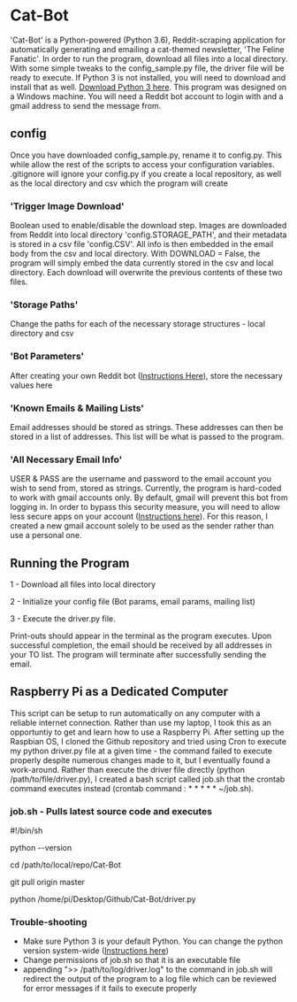 # Cat-Bot
'Cat-Bot' is a Python-powered (Python 3.6), Reddit-scraping application for automatically generating and emailing a cat-themed newsletter, 'The Feline Fanatic'. In order to run the program, download all files into a local directory. With some simple tweaks to the config_sample.py file, the driver file will be ready to execute. If Python 3 is not installed, you will need to download and install that as well. [Download Python 3 here](https://www.python.org/downloads/). This program was designed on a Windows machine. You will need a Reddit bot account to login with and a gmail address to send the message from. 

## config
Once you have downloaded config_sample.py, rename it to config.py. This while allow the rest of the scripts to access your configuration variables. .gitignore will ignore your config.py if you create a local repository, as well as the local directory and csv which the program will create

### 'Trigger Image Download'
Boolean used to enable/disable the download step. Images are downloaded from Reddit into local directory 'config.STORAGE_PATH', and their metadata is stored in a csv file 'config.CSV'. All info is then embedded in the email body from the csv and local directory. With DOWNLOAD = False, the program will simply embed the data currently stored in the csv and local directory. Each download will overwrite the previous contents of these two files.

### 'Storage Paths'
Change the paths for each of the necessary storage structures - local directory and csv

### 'Bot Parameters'
After creating your own Reddit bot ([Instructions Here](http://pythonforengineers.com/build-a-reddit-bot-part-1/)), store the necessary values here

### 'Known Emails & Mailing Lists'
Email addresses should be stored as strings. These addresses can then be stored in a list of addresses. This list will be what is passed to the program. 

### 'All Necessary Email Info'
USER & PASS are the username and password to the email account you wish to send from, stored as strings. Currently, the program is hard-coded to work with gmail accounts only. By default, gmail will prevent this bot from logging in. In order to bypass this security measure, you will need to allow less secure apps on your account ([Instructions here](https://support.google.com/accounts/answer/6010255?hl=en)). For this reason, I created a new gmail account solely to be used as the sender rather than use a personal one. 

## Running the Program
1 - Download all files into local directory

2 - Initialize your config file (Bot params, email params, mailing list)

3 - Execute the driver.py file. 

Print-outs should appear in the terminal as the program executes. Upon successful completion, the email should be received by all addresses in your TO list. The program will terminate after successfully sending the email.

## Raspberry Pi as a Dedicated Computer
This script can be setup to run automatically on any computer with a reliable internet connection. Rather than use my laptop, I took this as an opportuntiy to get and learn how to use a Raspberry Pi. After setting up the Raspbian OS, I cloned the Github repository and tried using Cron to execute my python driver.py file at a given time - the command failed to  execute properly despite numerous changes made to it, but I eventually found a work-around. Rather than execute the driver file directly (python /path/to/file/driver.py), I created a bash script called job.sh that the crontab command executes instead (crontab command : * * * * * ~/job.sh).

### job.sh - Pulls latest source code and executes
#!/bin/sh

python --version

cd /path/to/local/repo/Cat-Bot

git pull origin master

python /home/pi/Desktop/Github/Cat-Bot/driver.py


### Trouble-shooting
- Make sure Python 3 is your default Python. You can change the python version system-wide ([Instructions here](https://linuxconfig.org/how-to-change-from-default-to-alternative-python-version-on-debian-linux)) 
- Change permissions of job.sh so that it is an executable file
- appending ">> /path/to/log/driver.log" to the command in job.sh will redirect the output of the program to a log file which can be reviewed for error messages if it fails to execute properly
